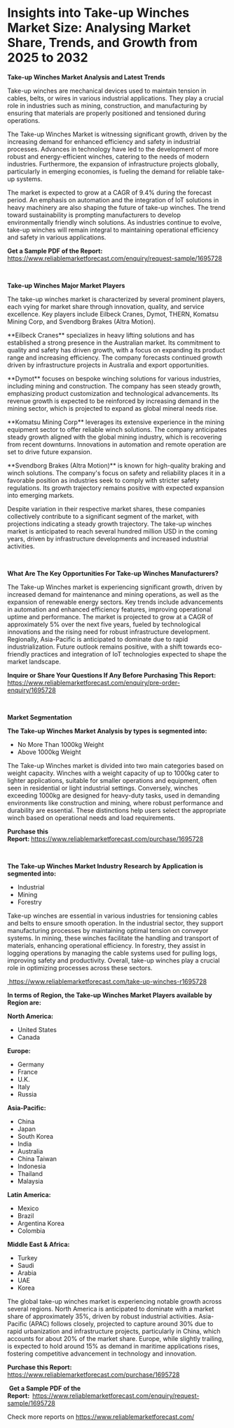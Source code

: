 <p><h1>Insights into Take-up Winches Market Size: Analysing Market Share, Trends, and Growth from 2025 to 2032</h1></p><p><strong>Take-up Winches Market Analysis and Latest Trends</strong></p>
<p><p>Take-up winches are mechanical devices used to maintain tension in cables, belts, or wires in various industrial applications. They play a crucial role in industries such as mining, construction, and manufacturing by ensuring that materials are properly positioned and tensioned during operations. </p><p>The Take-up Winches Market is witnessing significant growth, driven by the increasing demand for enhanced efficiency and safety in industrial processes. Advances in technology have led to the development of more robust and energy-efficient winches, catering to the needs of modern industries. Furthermore, the expansion of infrastructure projects globally, particularly in emerging economies, is fueling the demand for reliable take-up systems.</p><p>The market is expected to grow at a CAGR of 9.4% during the forecast period. An emphasis on automation and the integration of IoT solutions in heavy machinery are also shaping the future of take-up winches. The trend toward sustainability is prompting manufacturers to develop environmentally friendly winch solutions. As industries continue to evolve, take-up winches will remain integral to maintaining operational efficiency and safety in various applications.</p></p>
<p><strong>Get a Sample PDF of the Report:&nbsp;</strong> <a href="https://www.reliablemarketforecast.com/enquiry/request-sample/1695728?utm_campaign=2393&utm_medium=2&utm_source=Github&utm_content=ia&utm_term=27032025&utm_id=take-up-winches">https://www.reliablemarketforecast.com/enquiry/request-sample/1695728</a></p>
<p>&nbsp;</p>
<p><strong>Take-up Winches Major Market Players</strong></p>
<p><p>The take-up winches market is characterized by several prominent players, each vying for market share through innovation, quality, and service excellence. Key players include Eilbeck Cranes, Dymot, THERN, Komatsu Mining Corp, and Svendborg Brakes (Altra Motion).</p><p>**Eilbeck Cranes** specializes in heavy lifting solutions and has established a strong presence in the Australian market. Its commitment to quality and safety has driven growth, with a focus on expanding its product range and increasing efficiency. The company forecasts continued growth driven by infrastructure projects in Australia and export opportunities.</p><p>**Dymot** focuses on bespoke winching solutions for various industries, including mining and construction. The company has seen steady growth, emphasizing product customization and technological advancements. Its revenue growth is expected to be reinforced by increasing demand in the mining sector, which is projected to expand as global mineral needs rise.</p><p>**Komatsu Mining Corp** leverages its extensive experience in the mining equipment sector to offer reliable winch solutions. The company anticipates steady growth aligned with the global mining industry, which is recovering from recent downturns. Innovations in automation and remote operation are set to drive future expansion.</p><p>**Svendborg Brakes (Altra Motion)** is known for high-quality braking and winch solutions. The company's focus on safety and reliability places it in a favorable position as industries seek to comply with stricter safety regulations. Its growth trajectory remains positive with expected expansion into emerging markets.</p><p>Despite variation in their respective market shares, these companies collectively contribute to a significant segment of the market, with projections indicating a steady growth trajectory. The take-up winches market is anticipated to reach several hundred million USD in the coming years, driven by infrastructure developments and increased industrial activities.</p></p>
<p>&nbsp;</p>
<p><strong>What Are The Key Opportunities For Take-up Winches Manufacturers?</strong></p>
<p><p>The Take-up Winches market is experiencing significant growth, driven by increased demand for maintenance and mining operations, as well as the expansion of renewable energy sectors. Key trends include advancements in automation and enhanced efficiency features, improving operational uptime and performance. The market is projected to grow at a CAGR of approximately 5% over the next five years, fueled by technological innovations and the rising need for robust infrastructure development. Regionally, Asia-Pacific is anticipated to dominate due to rapid industrialization. Future outlook remains positive, with a shift towards eco-friendly practices and integration of IoT technologies expected to shape the market landscape.</p></p>
<p><strong>Inquire or Share Your Questions If Any Before Purchasing This Report:</strong> <a href="https://www.reliablemarketforecast.com/enquiry/pre-order-enquiry/1695728?utm_campaign=2393&utm_medium=2&utm_source=Github&utm_content=ia&utm_term=27032025&utm_id=take-up-winches">https://www.reliablemarketforecast.com/enquiry/pre-order-enquiry/1695728</a></p>
<p>&nbsp;</p>
<p><strong>Market Segmentation</strong></p>
<p><strong>The Take-up Winches Market Analysis by types is segmented into:</strong></p>
<p><ul><li>No More Than 1000kg Weight</li><li>Above 1000kg Weight</li></ul></p>
<p><p>The Take-up Winches market is divided into two main categories based on weight capacity. Winches with a weight capacity of up to 1000kg cater to lighter applications, suitable for smaller operations and equipment, often seen in residential or light industrial settings. Conversely, winches exceeding 1000kg are designed for heavy-duty tasks, used in demanding environments like construction and mining, where robust performance and durability are essential. These distinctions help users select the appropriate winch based on operational needs and load requirements.</p></p>
<p><strong>Purchase this Report:&nbsp;</strong><a href="https://www.reliablemarketforecast.com/purchase/1695728?utm_campaign=2393&utm_medium=2&utm_source=Github&utm_content=ia&utm_term=27032025&utm_id=take-up-winches">https://www.reliablemarketforecast.com/purchase/1695728</a></p>
<p>&nbsp;</p>
<p><strong>The Take-up Winches Market Industry Research by Application is segmented into:</strong></p>
<p><ul><li>Industrial</li><li>Mining</li><li>Forestry</li></ul></p>
<p><p>Take-up winches are essential in various industries for tensioning cables and belts to ensure smooth operation. In the industrial sector, they support manufacturing processes by maintaining optimal tension on conveyor systems. In mining, these winches facilitate the handling and transport of materials, enhancing operational efficiency. In forestry, they assist in logging operations by managing the cable systems used for pulling logs, improving safety and productivity. Overall, take-up winches play a crucial role in optimizing processes across these sectors.</p></p>
<p><a href="https://www.reliablemarketforecast.com/take-up-winches-r1695728?utm_campaign=2393&utm_medium=2&utm_source=Github&utm_content=ia&utm_term=27032025&utm_id=take-up-winches">&nbsp;https://www.reliablemarketforecast.com/take-up-winches-r1695728</a></p>
<p><strong>In terms of Region, the Take-up Winches Market Players available by Region are:</strong></p>
<p>
    <p> <strong> North America: </strong>
        <ul>
            <li>United States</li>
            <li>Canada</li>
        </ul>
        </p> 
    <p> <strong> Europe: </strong>
        <ul>
            <li>Germany</li>
            <li>France</li>
            <li>U.K.</li>
            <li>Italy</li>
            <li>Russia</li>
        </ul>
        </p> 
    <p> <strong> Asia-Pacific: </strong>
        <ul>
            <li>China</li>
            <li>Japan</li>
            <li>South Korea</li>
            <li>India</li>
            <li>Australia</li>
            <li>China Taiwan</li>
            <li>Indonesia</li>
            <li>Thailand</li>
            <li>Malaysia</li>
        </ul>
        </p> 
    <p> <strong> Latin America: </strong>
        <ul>
            <li>Mexico</li>
            <li>Brazil</li>
            <li>Argentina Korea</li>
            <li>Colombia</li>
        </ul>
        </p> 
    <p> <strong> Middle East & Africa: </strong>
        <ul>
            <li>Turkey</li>
            <li>Saudi</li>
            <li>Arabia</li>
            <li>UAE</li>
            <li>Korea</li>
        </ul>
    </p>
    </p>
<p><p>The global take-up winches market is experiencing notable growth across several regions. North America is anticipated to dominate with a market share of approximately 35%, driven by robust industrial activities. Asia-Pacific (APAC) follows closely, projected to capture around 30% due to rapid urbanization and infrastructure projects, particularly in China, which accounts for about 20% of the market share. Europe, while slightly trailing, is expected to hold around 15% as demand in maritime applications rises, fostering competitive advancement in technology and innovation.</p></p>
<p><strong>Purchase this Report: </strong><a href="https://www.reliablemarketforecast.com/purchase/1695728?utm_campaign=2393&utm_medium=2&utm_source=Github&utm_content=ia&utm_term=27032025&utm_id=take-up-winches">https://www.reliablemarketforecast.com/purchase/1695728</a></p>
<p>&nbsp;<strong>Get a Sample PDF of the Report:&nbsp;&nbsp;</strong><a href="https://www.reliablemarketforecast.com/enquiry/request-sample/1695728?utm_campaign=2393&utm_medium=2&utm_source=Github&utm_content=ia&utm_term=27032025&utm_id=take-up-winches">https://www.reliablemarketforecast.com/enquiry/request-sample/1695728</a></p>
<p><strong></strong></p>
<p>Check more reports on <a href="https://www.reliablemarketforecast.com/?utm_campaign=2393&utm_medium=2&utm_source=Github&utm_content=ia&utm_term=27032025&utm_id=take-up-winches">https://www.reliablemarketforecast.com/</a></p>